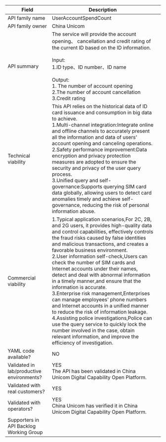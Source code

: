 
| **Field**                                 | Description                                                                                                                                                                                                                                                                                                                                                                                                                                                                                                                                                                                                                                                                                                                                                                                                                                                   |     |
| ----------------------------------------- | ------------------------------------------------------------------------------------------------------------------------------------------------------------------------------------------------------------------------------------------------------------------------------------------------------------------------------------------------------------------------------------------------------------------------------------------------------------------------------------------------------------------------------------------------------------------------------------------------------------------------------------------------------------------------------------------------------------------------------------------------------------------------------------------------------------------------------------------------------------- | --- |
| API family name                           | UserAccountSpendCount                                                                                                                                                                                                                                                                                                                                                                                                                                                                                                                                                                                                                                                                                                                                                                                                                                         |     |
| API family owner                          | China Unicom                                                                                                                                                                                                                                                                                                                                                                                                                                                                                                                                                                                                                                                                                                                                                                                                                                                  |     |
| API summary                               | The service will provide  the account opening、 cancellation and credit rating of the current ID based on the ID information.<br><br>Input:<br>1.ID type、ID number、ID name<br><br>Output:<br>1. The number of account opening<br>2.The number of account cancellation<br>3.Credit rating<br>                                                                                                                                                                                                                                                                                                                                                                                                                                                                                                                                                                   |     |
| Technical viability                       | This API relies on the historical data of ID card issuance and consumption in big data to achieve.<br>1.Multi-channel integration:Integrate online and offline channels to accurately present all the information and data of users' account opening and canceling operations.<br>2.Safety performance improvement:Data encryption and privacy protection measures are adopted to ensure the security and privacy of the user query process.<br>3.Unified query and self-governance:Supports querying SIM card data globally, allowing users to detect card anomalies timely and achieve self-governance, reducing the risk of personal information abuse.                                                                                                                                                                                                    |     |
| Commercial viability                      | 1.Typical application scenarios,For 2C, 2B, and 2G users, it provides high-quality data and control capabilities, effectively controls the fraud risks caused by false identities and malicious transactions, and creates a favorable business environment.<br>2.User information self-check,Users can check the number of SIM cards and Internet accounts under their names, detect and deal with abnormal information in a timely manner,and ensure that the information is accurate.<br>3.Enterprise risk management,Enterprises can manage employees' phone numbers and Internet accounts in a unified manner to reduce the risk of information leakage.<br>4.Assisting police investigations,Police can use the query service to quickly lock the number involved in the case, obtain relevant information, and improve the efficiency of investigation. |     |
| YAML code available?                      | NO                                                                                                                                                                                                                                                                                                                                                                                                                                                                                                                                                                                                                                                                                                                                                                                                                                                            |     |
| Validated in lab/productive environments? | YES<br>The API has been validated in China Unicom Digital Capability Open Platform.                                                                                                                                                                                                                                                                                                                                                                                                                                                                                                                                                                                                                                                                                                                                                                           |     |
| Validated with real customers?            | YES                                                                                                                                                                                                                                                                                                                                                                                                                                                                                                                                                                                                                                                                                                                                                                                                                                                           |     |
| Validated with operators?                 | YES<br>China Unicom has verified it in China Unicom Digital Capability Open Platform.                                                                                                                                                                                                                                                                                                                                                                                                                                                                                                                                                                                                                                                                                                                                                                         |     |
| Supporters in API Backlog Working Group   |                                                                                                                                                                                                                                                                                                                                                                                                                                                                                                                                                                                                                                                                                                                                                                                                                                                               |     |